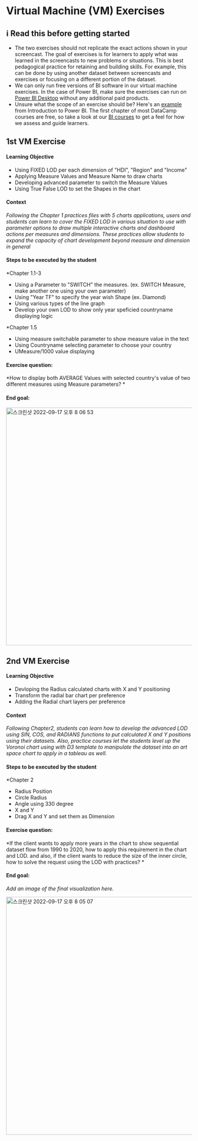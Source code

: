 # Virtual Machine (VM) Exercises

## :information_source: Read this before getting started
- The two exercises should not replicate the exact actions shown in your screencast. The goal of exercises is for learners to apply what was learned in the screencasts to new problems or situations. This is best pedagogical practice for retaining and building skills. For example, this can be done by using another dataset between screencasts and exercises or focusing on a different portion of the dataset.
- We can only run free versions of BI software in our virtual machine exercises. In the case of Power BI, make sure the exercises can run on [Power BI Desktop](https://powerbi.microsoft.com/en-us/desktop/) without any additional paid products. 
- Unsure what the scope of an exercise should be? Here's an [example](https://campus.datacamp.com/courses/introduction-to-power-bi/getting-started-with-power-bi?ex=14) from Introduction to Power BI. The first chapter of most DataCamp courses are free, so take a look at our [BI courses](https://learn.datacamp.com/courses?technologies=Tableau&technologies=Power%20BI) to get a feel for how we assess and guide learners.

## 1st VM Exercise

#### Learning Objective

* Using FIXED LOD per each dimension of "HDI", "Region" and "Income"
* Applying Measure Values and Measure Name to draw charts
* Developing advanced parameter to switch the Measure Values 
* Using True False LOD to set the Shapes in the chart


#### Context

*Following the Chapter 1 practices files with 5 charts applications, users and students can learn to cover the FIXED LOD in various situation to use with parameter options to draw multiple interactive charts and dashboard actions per measures and dimensions. These practices allow students to expand the capacity of chart development beyond measure and dimension in general* 

#### Steps to be executed by the student

*Chapter 1.1-3

- Using a Parameter to "SWITCH" the measures. (ex. SWITCH Measure, make another one using your own parameter)
- Using "Year TF" to specify the year wish Shape (ex. Diamond)
- Using various types of the line graph
- Develop your own LOD to show only year speficied countryname displaying logic

*Chapter 1.5

- Using measure switchable parameter to show measure value in the text
- Using Countryname selecting parameter to choose your country
- UMeasure/1000 value displaying


#### Exercise question:
*How to display both AVERAGE Values with selected country's value of two different measures using Measure parameters? *

#### End goal:
<img width="645" alt="스크린샷 2022-09-17 오후 8 06 53" src="https://user-images.githubusercontent.com/48680125/190880211-5b21a435-6caa-474d-b7a7-2cecf8d81a8e.png">



## 2nd VM Exercise

#### Learning Objective

* Devloping the Radius calculated charts with X and Y positioning
* Transform the radial bar chart per preference
* Adding the Radial chart layers per preference

#### Context

*Following Chapter2, students can learn how to develop the advanced LOD using SIN, COS, and RADIANS functions to put calculated X and Y positions using their datasets. Also, practice courses let the students level up the Voronoi chart using with D3 template to manipulate the dataset into an art space chart to apply in a tableau as well.*

#### Steps to be executed by the student 

*Chapter 2

- Radius Position
- Circle Radius
- Angle using 330 degree
- X and Y 
- Drag X and Y and set them as Dimension

#### Exercise question:
*If the client wants to apply more years in the chart to show sequential dataset flow from 1990 to 2020, how to apply this requirement in the chart and LOD. and also, if the client wants to reduce the size of the inner circle, how to solve the request using the LOD with practices?  *

#### End goal:

*Add an image of the final visualization here.*

<img width="645" alt="스크린샷 2022-09-17 오후 8 05 07" src="https://user-images.githubusercontent.com/48680125/190880187-e62b7918-59dd-477a-a9bd-7939515cb31d.png">
